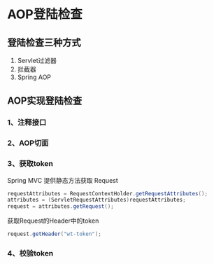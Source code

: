 # AOP登陆检查

## 登陆检查三种方式
1. Servlet过滤器
2. 拦截器
3. Spring AOP

## AOP实现登陆检查

### 1、注释接口

### 2、AOP切面

### 3、获取token
Spring MVC 提供静态方法获取 Request

```java
requestAttributes = RequestContextHolder.getRequestAttributes();
attributes = (ServletRequestAttributes)requestAttributes;
request = attributes.getRequest();
```

获取Request的Header中的token
```java
request.getHeader("wt-token");
```

### 4、校验token


